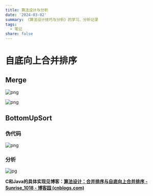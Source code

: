 ```yaml
---
title: 算法设计与分析
date: '2024-03-02'
summary: 《算法设计技巧与分析》的学习、分析记录
tags:
  - 笔记
share: false
---
```


# 自底向上合并排序

## **Merge**

![png](D:\myblog\article\content\project\算法设计技巧与分析\v2-e2d037daf2c420198eea9b06663bc811_720w.webp)

![png](D:\myblog\article\content\project\算法设计技巧与分析\v2-1fe290357a68793627e5e4ac9ec5075a_720w.webp)

## **BottomUpSort**

### 伪代码

![png](D:\myblog\article\content\project\算法设计技巧与分析\v2-f50964559b64b797e6b410e3c280737d_720w.webp)

### 分析

![jpg](D:\myblog\article\content\project\算法设计技巧与分析\v2-e54923079eac3d22c82f35167733c7f3_720w.webp)

**C和Java的具体实现见博客：[算法设计：合并排序与自底向上合并排序 - Sunrise_1018 - 博客园 (cnblogs.com)](https://www.cnblogs.com/sunriseblogs/p/9954005.html)**